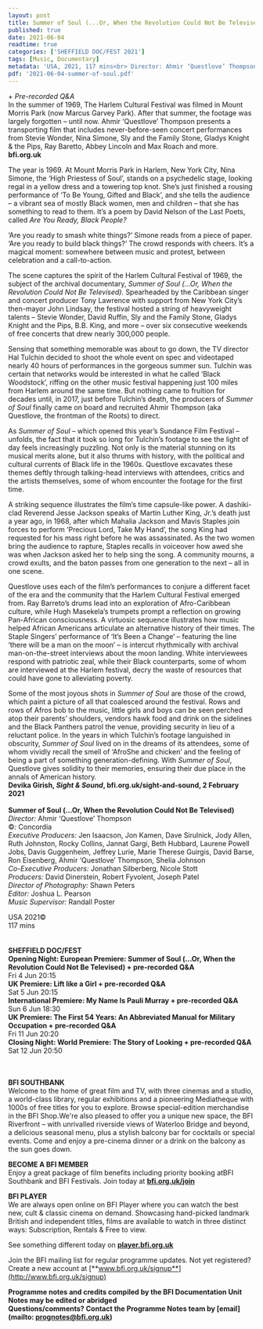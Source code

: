 ```yaml
---
layout: post
title: Summer of Soul (...Or, When the Revolution Could Not Be Televised)
published: true
date: 2021-06-04
readtime: true
categories: ['SHEFFIELD DOC/FEST 2021']
tags: [Music, Documentary]
metadata: 'USA, 2021, 117 mins<br> Director: Ahmir ‘Questlove’ Thompson'
pdf: '2021-06-04-summer-of-soul.pdf'
---
```

_+ Pre-recorded Q&A_<br>
In the summer of 1969, The Harlem Cultural Festival was filmed in Mount Morris Park (now Marcus Garvey Park). After that summer, the footage was largely forgotten – until now. Ahmir ‘Questlove’ Thompson presents a transporting film that includes never-before-seen concert performances from Stevie Wonder, Nina Simone, Sly and the Family Stone, Gladys Knight & the Pips, Ray Baretto, Abbey Lincoln and Max Roach and more.<br>
**bfi.org.uk**

The year is 1969. At Mount Morris Park in Harlem, New York City, Nina Simone, the ‘High Priestess of Soul’, stands on a psychedelic stage, looking regal in a yellow dress and a towering top knot. She’s just finished a rousing performance of ‘To Be Young, Gifted and Black’, and she tells the audience – a vibrant sea of mostly Black women, men and children – that she has something to read to them. It’s a poem by David Nelson of the Last Poets, called _Are You Ready, Black People?_

‘Are you ready to smash white things?’ Simone reads from a piece of paper. ‘Are you ready to build black things?’ The crowd responds with cheers. It’s a magical moment: somewhere between music and protest, between celebration and a call-to-action.

The scene captures the spirit of the Harlem Cultural Festival of 1969, the subject of the archival documentary, _Summer of Soul (…Or, When the Revolution Could Not Be Televised)._ Spearheaded by the Caribbean singer and concert producer Tony Lawrence with support from New York City’s then-mayor John Lindsay, the festival hosted a string of heavyweight talents – Stevie Wonder, David Ruffin, Sly and the Family Stone, Gladys Knight and the Pips, B.B. King, and more – over six consecutive weekends of free concerts that drew nearly 300,000 people.

Sensing that something memorable was about to go down, the TV director Hal Tulchin decided to shoot the whole event on spec and videotaped nearly 40 hours of performances in the gorgeous summer sun. Tulchin was certain that networks would be interested in what he called ‘Black Woodstock’, riffing on the other music festival happening just 100 miles from Harlem around the same time. But nothing came to fruition for decades until, in 2017, just before Tulchin’s death, the producers of _Summer of Soul_ finally came on board and recruited Ahmir Thompson (aka Questlove, the frontman of the Roots) to direct.

As _Summer of Soul_ – which opened this year’s Sundance Film Festival – unfolds, the fact that it took so long for Tulchin’s footage to see the light of day feels increasingly puzzling. Not only is the material stunning on its musical merits alone, but it also thrums with history, with the political and cultural currents of Black life in the 1960s. Questlove excavates these themes deftly through talking-head interviews with attendees, critics and the artists themselves, some of whom encounter the footage for the first time.

A striking sequence illustrates the film’s time capsule-like power. A dashiki-clad Reverend Jesse Jackson speaks of Martin Luther King, Jr.’s death just a year ago, in 1968, after which Mahalia Jackson and Mavis Staples join forces to perform ‘Precious Lord, Take My Hand’, the song King had requested for his mass right before he was assassinated. As the two women bring the audience to rapture, Staples recalls in voiceover how awed she was when Jackson asked her to help sing the song. A community mourns, a crowd exults, and the baton passes from one generation to the next – all in one scene.

Questlove uses each of the film’s performances to conjure a different facet of the era and the community that the Harlem Cultural Festival emerged from. Ray Barreto’s drums lead into an exploration of Afro-Caribbean culture, while Hugh Masekela’s trumpets prompt a reflection on growing Pan-African consciousness. A virtuosic sequence illustrates how music helped African Americans articulate an alternative history of their times. The Staple Singers’ performance of ‘It’s Been a Change’ – featuring the line ‘there will be a man on the moon’ – is intercut rhythmically with archival man-on-the-street interviews about the moon landing. White interviewees respond with patriotic zeal, while their Black counterparts, some of whom are interviewed at the Harlem festival, decry the waste of resources that could have gone to alleviating poverty.

Some of the most joyous shots in _Summer of Soul_ are those of the crowd, which paint a picture of all that coalesced around the festival. Rows and rows of Afros bob to the music, little girls and boys can be seen perched atop their parents’ shoulders, vendors hawk food and drink on the sidelines and the Black Panthers patrol the venue, providing security in lieu of a reluctant police. In the years in which Tulchin’s footage languished in obscurity, _Summer of Soul_ lived on in the dreams of its attendees, some of whom vividly recall the smell of ‘AfroShe and chicken’ and the feeling of being a part of something generation-defining. With _Summer of Soul_, Questlove gives solidity to their memories, ensuring their due place in the annals of American history.<br>
**Devika Girish, _Sight & Sound_, bfi.org.uk/sight-and-sound, 2 February 2021**
<br><br>
**Summer of Soul (...Or, When the Revolution Could Not Be Televised)**<br>
_Director:_ Ahmir ‘Questlove’ Thompson<br>
©_:_ Concordia<br>
_Executive Producers:_ Jen Isaacson, Jon Kamen, Dave Sirulnick, Jody Allen, Ruth Johnston, Rocky Collins, Jannat Gargi, Beth Hubbard, Laurene Powell Jobs, Davis Guggenheim, Jeffrey Lurie, Marie Therese Guirgis, David Barse, Ron Eisenberg, Ahmir ‘Questlove’ Thompson, Shelia Johnson<br>
_Co-Executive Producers:_ Jonathan Silberberg, Nicole Stott<br>
_Producers:_ David Dinerstein, Robert Fyvolent, Joseph Patel<br>
_Director of Photography:_ Shawn Peters<br>
_Editor:_ Joshua L. Pearson<br>
_Music Supervisor:_ Randall Poster<br>

USA 2021©<br>
117 mins<br>
<br><br>
**SHEFFIELD DOC/FEST**<br>
**Opening Night: European Premiere: Summer of Soul (...Or, When the Revolution Could Not Be Televised) + pre-recorded Q&A**<br>
Fri 4 Jun 20:15<br>
**UK Premiere: Lift like a Girl + pre-recorded Q&A**<br>
Sat 5 Jun 20:15<br>
**International Premiere: My Name Is Pauli Murray + pre-recorded Q&A**<br>
Sun 6 Jun 18:30<br>
**UK Premiere: The First 54 Years: An Abbreviated Manual for Military Occupation + pre-recorded Q&A**<br>
Fri 11 Jun 20:20<br>
**Closing Night: World Premiere: The Story of Looking + pre-recorded Q&A**<br>
Sat 12 Jun 20:50<br>
<br><br>

**BFI SOUTHBANK**  
Welcome to the home of great film and TV, with three cinemas and a studio, a world-class library, regular exhibitions and a pioneering Mediatheque with 1000s of free titles for you to explore. Browse special-edition merchandise in the BFI Shop.We&#39;re also pleased to offer you a unique new space, the BFI Riverfront – with unrivalled riverside views of Waterloo Bridge and beyond, a delicious seasonal menu, plus a stylish balcony bar for cocktails or special events. Come and enjoy a pre-cinema dinner or a drink on the balcony as the sun goes down.  

**BECOME A BFI MEMBER**  
Enjoy a great package of film benefits including priority booking atBFI Southbank and BFI Festivals. Join today at [**bfi.org.uk/join**](http://www.bfi.org.uk/join)  

**BFI PLAYER**  
 We are always open online on BFI Player where you can watch the best new, cult &amp; classic cinema on demand. Showcasing hand-picked landmark British and independent titles, films are available to watch in three distinct ways: Subscription, Rentals &amp; Free to view.  

See something different today on [**player.bfi.org.uk**](https://player.bfi.org.uk)  

Join the BFI mailing list for regular programme updates. Not yet registered? Create a new account at [**www.bfi.org.uk/signup**](http://www.bfi.org.uk/signup)

**Programme notes and credits compiled by the BFI Documentation Unit  
Notes may be edited or abridged  
Questions/comments? Contact the Programme Notes team by [email](mailto: prognotes@bfi.org.uk)**

